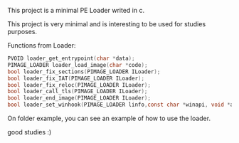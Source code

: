 This project is a minimal PE Loader writed in c.

This project is very minimal and is interesting to be used for studies purposes.

Functions from Loader:

```c
PVOID loader_get_entrypoint(char *data);
PIMAGE_LOADER loader_load_image(char *code);
bool loader_fix_sections(PIMAGE_LOADER ILoader);
bool loader_fix_IAT(PIMAGE_LOADER ILoader);
bool loader_fix_reloc(PIMAGE_LOADER ILoader);
bool loader_call_tls(PIMAGE_LOADER ILoader);
bool loader_end_image(PIMAGE_LOADER ILoader);
bool loader_set_winhook(PIMAGE_LOADER linfo,const char *winapi, void *addr);
```

On folder example, you can see an example of how to use the loader.

good studies :)
